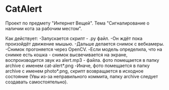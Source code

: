 # CatAlert
Проект по предмету "Интернет Вещей". Тема "Сигналирование о наличии кота за рабочим местом".

Как действует: 
-Запускается скрипт - .py файл.
-Он ждёт пока произойдёт движение мышью.
-Дальше делается снимок с вебкамеры.
-Снимок прогоняется через OpenCV.
-Если модель определила, что на снимке есть кошка - снимок высвечивается на экране, воспроизводится звук из alert.mp3 - файла.
фото помещается в папку archive с именем cat-alert*.png
-Иначе, фото помещается в папку archive с именем photo*.png, скрипт возвращается в исходное состояние (Увы из-за неправильного коммита, папку archive следует создавать самостоятельно).
